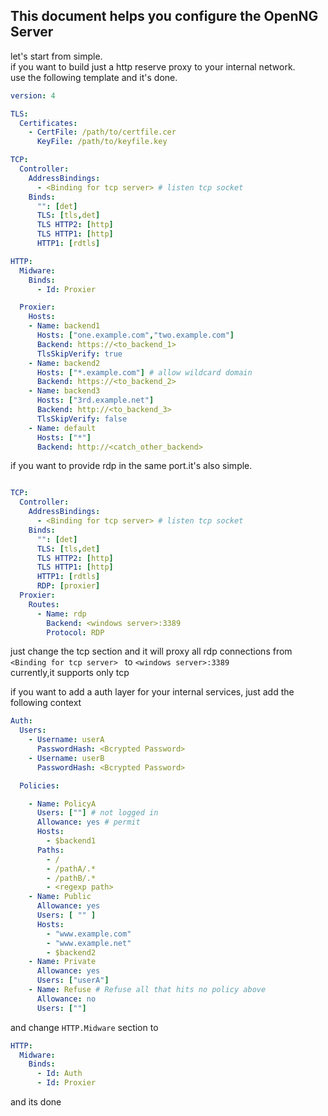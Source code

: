 ## This document helps you configure the OpenNG Server

let's start from simple.  
if you want to build just a http reserve proxy to your internal network.  
use the following template and it's done.

```yaml
version: 4

TLS:
  Certificates:
    - CertFile: /path/to/certfile.cer
      KeyFile: /path/to/keyfile.key

TCP:
  Controller:
    AddressBindings:
      - <Binding for tcp server> # listen tcp socket
    Binds:                    
      "": [det]
      TLS: [tls,det]
      TLS HTTP2: [http] 
      TLS HTTP1: [http]
      HTTP1: [rdtls]

HTTP:
  Midware:
    Binds:
      - Id: Proxier

  Proxier:
    Hosts:
    - Name: backend1
      Hosts: ["one.example.com","two.example.com"] 
      Backend: https://<to_backend_1> 
      TlsSkipVerify: true 
    - Name: backend2
      Hosts: ["*.example.com"] # allow wildcard domain
      Backend: https://<to_backend_2> 
    - Name: backend3
      Hosts: ["3rd.example.net"] 
      Backend: http://<to_backend_3>
      TlsSkipVerify: false 
    - Name: default 
      Hosts: ["*"] 
      Backend: http://<catch_other_backend>

```
if you want to provide rdp in the same port.it's also simple.
```yaml

TCP:
  Controller:
    AddressBindings:
      - <Binding for tcp server> # listen tcp socket
    Binds:                    
      "": [det]
      TLS: [tls,det]
      TLS HTTP2: [http] 
      TLS HTTP1: [http]
      HTTP1: [rdtls]
      RDP: [proxier]
  Proxier:
    Routes:
      - Name: rdp
        Backend: <windows server>:3389
        Protocol: RDP


```
just change the tcp section and it will proxy all rdp connections from ```<Binding for tcp server> ``` to ```<windows server>:3389```  
currently,it supports only tcp

if you want to add a auth layer for your internal services, just add the following context
```yaml
Auth:
  Users:
    - Username: userA
      PasswordHash: <Bcrypted Password>
    - Username: userB
      PasswordHash: <Bcrypted Password>

  Policies:

    - Name: PolicyA
      Users: [""] # not logged in
      Allowance: yes # permit
      Hosts:
        - $backend1
      Paths:
        - /
        - /pathA/.*
        - /pathB/.*
        - <regexp path>
    - Name: Public
      Allowance: yes
      Users: [ "" ]
      Hosts:
        - "www.example.com"
        - "www.example.net"
        - $backend2
    - Name: Private
      Allowance: yes
      Users: ["userA"]
    - Name: Refuse # Refuse all that hits no policy above
      Allowance: no
      Users: [""]
```

and change ```HTTP.Midware``` section to
```yaml
HTTP:
  Midware:
    Binds:
      - Id: Auth
      - Id: Proxier
```

and its done